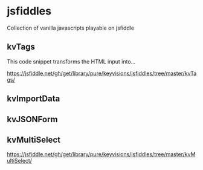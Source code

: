 # jsfiddles

Collection of vanilla javascripts playable on jsfiddle

## kvTags
This code snippet transforms the HTML input into...

<a href="https://jsfiddle.net/gh/get/library/pure/keyvisions/jsfiddles/tree/master/kvTags/" target="_blank">https://jsfiddle.net/gh/get/library/pure/keyvisions/jsfiddles/tree/master/kvTags/</a>

## kvImportData

## kvJSONForm

## kvMultiSelect

<a href="https://jsfiddle.net/gh/get/library/pure/keyvisions/jsfiddles/tree/master/kvMultiSelect/" target="_blank">https://jsfiddle.net/gh/get/library/pure/keyvisions/jsfiddles/tree/master/kvMultiSelect/</a>
